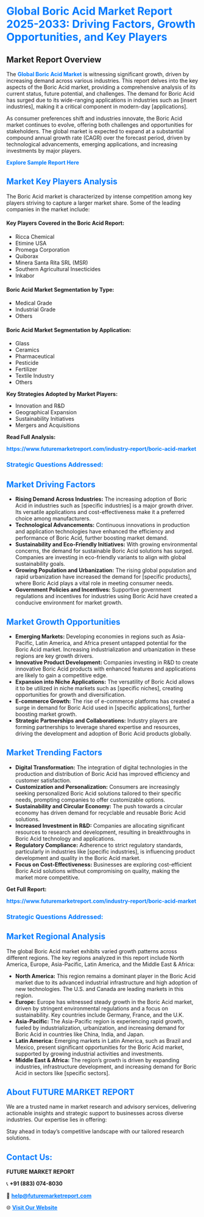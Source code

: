 <h1 style="color: #007BFF;">Global Boric Acid Market Report 2025-2033: Driving Factors, Growth Opportunities, and Key Players</h1>

<section id="overview">
<h2>Market Report Overview</h2>
<p>The <a href="https://www.futuremarketreport.com/industry-report/boric-acid-market" style="color: #007BFF; text-decoration: none;"><strong>Global Boric Acid Market</strong></a> is witnessing significant growth, driven by increasing demand across various industries. This report delves into the key aspects of the Boric Acid market, providing a comprehensive analysis of its current status, future potential, and challenges. The demand for Boric Acid has surged due to its wide-ranging applications in industries such as [insert industries], making it a critical component in modern-day [applications].</p>
<p>As consumer preferences shift and industries innovate, the Boric Acid market continues to evolve, offering both challenges and opportunities for stakeholders. The global market is expected to expand at a substantial compound annual growth rate (CAGR) over the forecast period, driven by technological advancements, emerging applications, and increasing investments by major players.</p>
</section>

<section id="overview">
<p><a href="https://www.futuremarketreport.com/request-sample/reportId=64053" style="color: #007BFF; text-decoration: none;"><strong>Explore Sample Report Here</strong></a></p>
</section>

<section id="key-players">
<h2 style="color: #007BFF;">Market Key Players Analysis</h2>
<p>The Boric Acid market is characterized by intense competition among key players striving to capture a larger market share. Some of the leading companies in the market include:</p>
<h4>Key Players Covered in the Boric Acid Report:</h4>
<ul><li>Ricca Chemical</li><li>Etimine USA</li><li>Promega Corporation</li><li>Quiborax</li><li>Minera Santa Rita SRL (MSR)</li><li>Southern Agricultural Insecticides</li><li>Inkabor</li></ul>
<h4>Boric Acid Market Segmentation by Type:</h4>
<ul><li>Medical Grade</li><li>Industrial Grade</li><li>Others</li></ul>

<h4>Boric Acid Market Segmentation by Application:</h4>
<ul><li>Glass</li><li>Ceramics</li><li>Pharmaceutical</li><li>Pesticide</li><li>Fertilizer</li><li>Textile Industry</li><li>Others</li></ul>
<p><strong>Key Strategies Adopted by Market Players:</strong></p>
<ul>
<li>Innovation and R&D</li>
<li>Geographical Expansion</li>
<li>Sustainability Initiatives</li>
<li>Mergers and Acquisitions</li>
</ul>
</section>

<section>
<p><strong>Read Full Analysis: </strong></p><a href="https://www.futuremarketreport.com/industry-report/boric-acid-market" style="color: #007BFF; text-decoration: none;"><strong>https://www.futuremarketreport.com/industry-report/boric-acid-market</strong></a>
<h3 style="color: #007BFF;">Strategic Questions Addressed:</h3>
</section>

<section id="driving-factors">
<h2 style="color: #007BFF;">Market Driving Factors</h2>
<ul>
<li><strong>Rising Demand Across Industries:</strong> The increasing adoption of Boric Acid in industries such as [specific industries] is a major growth driver. Its versatile applications and cost-effectiveness make it a preferred choice among manufacturers.</li>
<li><strong>Technological Advancements:</strong> Continuous innovations in production and application technologies have enhanced the efficiency and performance of Boric Acid, further boosting market demand.</li>
<li><strong>Sustainability and Eco-Friendly Initiatives:</strong> With growing environmental concerns, the demand for sustainable Boric Acid solutions has surged. Companies are investing in eco-friendly variants to align with global sustainability goals.</li>
<li><strong>Growing Population and Urbanization:</strong> The rising global population and rapid urbanization have increased the demand for [specific products], where Boric Acid plays a vital role in meeting consumer needs.</li>
<li><strong>Government Policies and Incentives:</strong> Supportive government regulations and incentives for industries using Boric Acid have created a conducive environment for market growth.</li>
</ul>
</section>

<section id="growth-opportunities">
<h2 style="color: #007BFF;">Market Growth Opportunities</h2>
<ul>
<li><strong>Emerging Markets:</strong> Developing economies in regions such as Asia-Pacific, Latin America, and Africa present untapped potential for the Boric Acid market. Increasing industrialization and urbanization in these regions are key growth drivers.</li>
<li><strong>Innovative Product Development:</strong> Companies investing in R&D to create innovative Boric Acid products with enhanced features and applications are likely to gain a competitive edge.</li>
<li><strong>Expansion into Niche Applications:</strong> The versatility of Boric Acid allows it to be utilized in niche markets such as [specific niches], creating opportunities for growth and diversification.</li>
<li><strong>E-commerce Growth:</strong> The rise of e-commerce platforms has created a surge in demand for Boric Acid used in [specific applications], further boosting market growth.</li>
<li><strong>Strategic Partnerships and Collaborations:</strong> Industry players are forming partnerships to leverage shared expertise and resources, driving the development and adoption of Boric Acid products globally.</li>
</ul>
</section>

<section id="trending-factors">
<h2 style="color: #007BFF;">Market Trending Factors</h2>
<ul>
<li><strong>Digital Transformation:</strong> The integration of digital technologies in the production and distribution of Boric Acid has improved efficiency and customer satisfaction.</li>
<li><strong>Customization and Personalization:</strong> Consumers are increasingly seeking personalized Boric Acid solutions tailored to their specific needs, prompting companies to offer customizable options.</li>
<li><strong>Sustainability and Circular Economy:</strong> The push towards a circular economy has driven demand for recyclable and reusable Boric Acid solutions.</li>
<li><strong>Increased Investment in R&D:</strong> Companies are allocating significant resources to research and development, resulting in breakthroughs in Boric Acid technology and applications.</li>
<li><strong>Regulatory Compliance:</strong> Adherence to strict regulatory standards, particularly in industries like [specific industries], is influencing product development and quality in the Boric Acid market.</li>
<li><strong>Focus on Cost-Effectiveness:</strong> Businesses are exploring cost-efficient Boric Acid solutions without compromising on quality, making the market more competitive.</li>
</ul>
</section>

<section>
<p><strong>Get Full Report: </strong></p><a href="https://www.futuremarketreport.com/industry-report/boric-acid-market" style="color: #007BFF; text-decoration: none;"><strong>https://www.futuremarketreport.com/industry-report/boric-acid-market</strong></a>
<h3 style="color: #007BFF;">Strategic Questions Addressed:</h3>
</section>


<section id="regional-analysis">
<h2 style="color: #007BFF;">Market Regional Analysis</h2>
<p>The global Boric Acid market exhibits varied growth patterns across different regions. The key regions analyzed in this report include North America, Europe, Asia-Pacific, Latin America, and the Middle East & Africa:</p>
<ul>
<li><strong>North America:</strong> This region remains a dominant player in the Boric Acid market due to its advanced industrial infrastructure and high adoption of new technologies. The U.S. and Canada are leading markets in this region.</li>
<li><strong>Europe:</strong> Europe has witnessed steady growth in the Boric Acid market, driven by stringent environmental regulations and a focus on sustainability. Key countries include Germany, France, and the U.K.</li>
<li><strong>Asia-Pacific:</strong> The Asia-Pacific region is experiencing rapid growth, fueled by industrialization, urbanization, and increasing demand for Boric Acid in countries like China, India, and Japan.</li>
<li><strong>Latin America:</strong> Emerging markets in Latin America, such as Brazil and Mexico, present significant opportunities for the Boric Acid market, supported by growing industrial activities and investments.</li>
<li><strong>Middle East & Africa:</strong> The region’s growth is driven by expanding industries, infrastructure development, and increasing demand for Boric Acid in sectors like [specific sectors].</li>
</ul>
</section>

<footer>
<h2 style="color: #007BFF;">About FUTURE MARKET REPORT</h2>
<p>We are a trusted name in market research and advisory services, delivering actionable insights and strategic support to businesses across diverse industries. Our expertise lies in offering:</p>

<p>Stay ahead in today’s competitive landscape with our tailored research solutions.</p>

<h2 style="color: #007BFF;">Contact Us:</h2>
<p><strong>FUTURE MARKET REPORT</strong></p>
<p>📞 <strong>+91 (883) 074-8030</strong></p>
<p>📧 <strong><a href="mailto:help@futuremarketreport.com" style="color: #007BFF;">help@futuremarketreport.com</a></strong></p>
<p>🌐 <strong><a href="https://www.futuremarketreport.com/" style="color: #007BFF;">Visit Our Website</a></strong></p>
</footer>